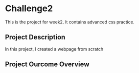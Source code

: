 # Challenge2
This is the project for week2. It contains advanced css practice.

## Project Description
In this project, I created a webpage from scratch 

## Project Ourcome Overview

